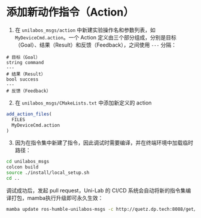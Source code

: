 # 添加新动作指令（Action）

1. 在 `unilabos_msgs/action` 中新建实验操作名和参数列表，如 `MyDeviceCmd.action`。一个 Action 定义由三个部分组成，分别是目标（Goal）、结果（Result）和反馈（Feedback），之间使用 `---` 分隔：

```action
# 目标（Goal）
string command
---
# 结果（Result）
bool success
---
# 反馈（Feedback）
```

2. 在 `unilabos_msgs/CMakeLists.txt` 中添加新定义的 action

```cmake
add_action_files(
  FILES
  MyDeviceCmd.action
)
```

3. 因为在指令集中新建了指令，因此调试时需要编译，并在终端环境中加载临时路径：

```bash
cd unilabos_msgs
colcon build
source ./install/local_setup.sh
cd ..
```

调试成功后，发起 pull request，Uni-Lab 的 CI/CD 系统会自动将新的指令集编译打包，mamba执行升级即可永久生效：

```bash
mamba update ros-humble-unilabos-msgs -c http://quetz.dp.tech:8088/get/unilab -c robostack-humble -c robostack-staging
```
